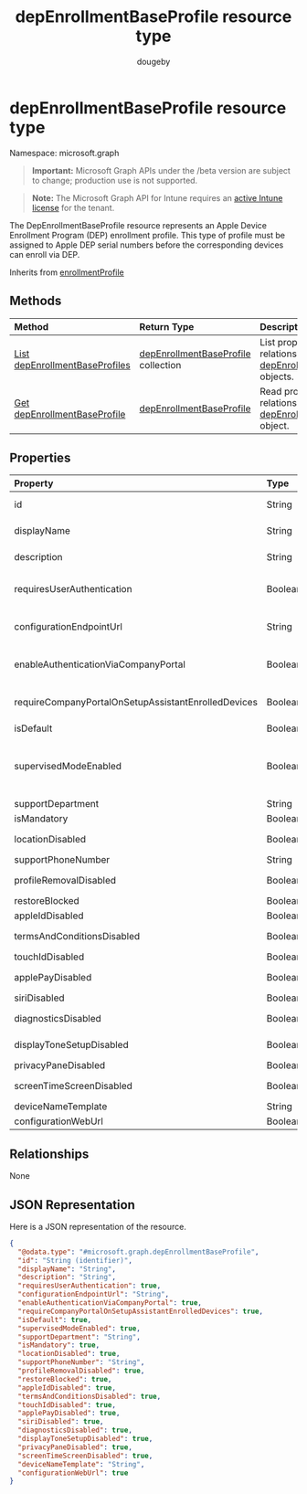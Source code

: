 ﻿---
title: "depEnrollmentBaseProfile resource type"
description: "The DepEnrollmentBaseProfile resource represents an Apple Device Enrollment Program (DEP) enrollment profile. This type of profile must be assigned to Apple DEP serial numbers before the corresponding devices can enroll via DEP."
author: "dougeby"
localization_priority: Normal
ms.prod: "intune"
doc_type: resourcePageType
---

# depEnrollmentBaseProfile resource type

Namespace: microsoft.graph

> **Important:** Microsoft Graph APIs under the /beta version are subject to change; production use is not supported.

> **Note:** The Microsoft Graph API for Intune requires an [active Intune license](https://go.microsoft.com/fwlink/?linkid=839381) for the tenant.

The DepEnrollmentBaseProfile resource represents an Apple Device Enrollment Program (DEP) enrollment profile. This type of profile must be assigned to Apple DEP serial numbers before the corresponding devices can enroll via DEP.

Inherits from [enrollmentProfile](../resources/intune-enrollment-enrollmentprofile.md)

## Methods

| Method                                                                                      | Return Type                                                                                       | Description                                                                                                                              |
| :------------------------------------------------------------------------------------------ | :------------------------------------------------------------------------------------------------ | :--------------------------------------------------------------------------------------------------------------------------------------- |
| [List depEnrollmentBaseProfiles](../api/intune-enrollment-depenrollmentbaseprofile-list.md) | [depEnrollmentBaseProfile](../resources/intune-enrollment-depenrollmentbaseprofile.md) collection | List properties and relationships of the [depEnrollmentBaseProfile](../resources/intune-enrollment-depenrollmentbaseprofile.md) objects. |
| [Get depEnrollmentBaseProfile](../api/intune-enrollment-depenrollmentbaseprofile-get.md)    | [depEnrollmentBaseProfile](../resources/intune-enrollment-depenrollmentbaseprofile.md)            | Read properties and relationships of the [depEnrollmentBaseProfile](../resources/intune-enrollment-depenrollmentbaseprofile.md) object.  |

## Properties

| Property                                            | Type    | Description                                                                                                                                                             |
| :-------------------------------------------------- | :------ | :---------------------------------------------------------------------------------------------------------------------------------------------------------------------- |
| id                                                  | String  | The GUID for the object Inherited from [enrollmentProfile](../resources/intune-enrollment-enrollmentprofile.md)                                                         |
| displayName                                         | String  | Name of the profile Inherited from [enrollmentProfile](../resources/intune-enrollment-enrollmentprofile.md)                                                             |
| description                                         | String  | Description of the profile Inherited from [enrollmentProfile](../resources/intune-enrollment-enrollmentprofile.md)                                                      |
| requiresUserAuthentication                          | Boolean | Indicates if the profile requires user authentication Inherited from [enrollmentProfile](../resources/intune-enrollment-enrollmentprofile.md)                           |
| configurationEndpointUrl                            | String  | Configuration endpoint url to use for Enrollment Inherited from [enrollmentProfile](../resources/intune-enrollment-enrollmentprofile.md)                                |
| enableAuthenticationViaCompanyPortal                | Boolean | Indicates to authenticate with Apple Setup Assistant instead of Company Portal. Inherited from [enrollmentProfile](../resources/intune-enrollment-enrollmentprofile.md) |
| requireCompanyPortalOnSetupAssistantEnrolledDevices | Boolean | Indicates that Company Portal is required on setup assistant enrolled devices Inherited from [enrollmentProfile](../resources/intune-enrollment-enrollmentprofile.md)   |
| isDefault                                           | Boolean | Indicates if this is the default profile                                                                                                                                |
| supervisedModeEnabled                               | Boolean | Supervised mode, True to enable, false otherwise. See https://docs.microsoft.com/intune/deploy-use/enroll-devices-in-microsoft-intune for additional information.       |
| supportDepartment                                   | String  | Support department information                                                                                                                                          |
| isMandatory                                         | Boolean | Indicates if the profile is mandatory                                                                                                                                   |
| locationDisabled                                    | Boolean | Indicates if Location service setup pane is disabled                                                                                                                    |
| supportPhoneNumber                                  | String  | Support phone number                                                                                                                                                    |
| profileRemovalDisabled                              | Boolean | Indicates if the profile removal option is disabled                                                                                                                     |
| restoreBlocked                                      | Boolean | Indicates if Restore setup pane is blocked                                                                                                                              |
| appleIdDisabled                                     | Boolean | Indicates if Apple id setup pane is disabled                                                                                                                            |
| termsAndConditionsDisabled                          | Boolean | Indicates if 'Terms and Conditions' setup pane is disabled                                                                                                              |
| touchIdDisabled                                     | Boolean | Indicates if touch id setup pane is disabled                                                                                                                            |
| applePayDisabled                                    | Boolean | Indicates if Apple pay setup pane is disabled                                                                                                                           |
| siriDisabled                                        | Boolean | Indicates if siri setup pane is disabled                                                                                                                                |
| diagnosticsDisabled                                 | Boolean | Indicates if diagnostics setup pane is disabled                                                                                                                         |
| displayToneSetupDisabled                            | Boolean | Indicates if displaytone setup screen is disabled                                                                                                                       |
| privacyPaneDisabled                                 | Boolean | Indicates if privacy screen is disabled                                                                                                                                 |
| screenTimeScreenDisabled                            | Boolean | Indicates if screen timeout setup is disabled                                                                                                                           |
| deviceNameTemplate                                  | String  | Sets a literal or name pattern.                                                                                                                                         |
| configurationWebUrl                                 | Boolean | URL for setup assistant login                                                                                                                                           |

## Relationships

None

## JSON Representation

Here is a JSON representation of the resource.

<!-- {
  "blockType": "resource",
  "keyProperty": "id",
  "@odata.type": "microsoft.graph.depEnrollmentBaseProfile"
}
-->

```json
{
  "@odata.type": "#microsoft.graph.depEnrollmentBaseProfile",
  "id": "String (identifier)",
  "displayName": "String",
  "description": "String",
  "requiresUserAuthentication": true,
  "configurationEndpointUrl": "String",
  "enableAuthenticationViaCompanyPortal": true,
  "requireCompanyPortalOnSetupAssistantEnrolledDevices": true,
  "isDefault": true,
  "supervisedModeEnabled": true,
  "supportDepartment": "String",
  "isMandatory": true,
  "locationDisabled": true,
  "supportPhoneNumber": "String",
  "profileRemovalDisabled": true,
  "restoreBlocked": true,
  "appleIdDisabled": true,
  "termsAndConditionsDisabled": true,
  "touchIdDisabled": true,
  "applePayDisabled": true,
  "siriDisabled": true,
  "diagnosticsDisabled": true,
  "displayToneSetupDisabled": true,
  "privacyPaneDisabled": true,
  "screenTimeScreenDisabled": true,
  "deviceNameTemplate": "String",
  "configurationWebUrl": true
}
```
